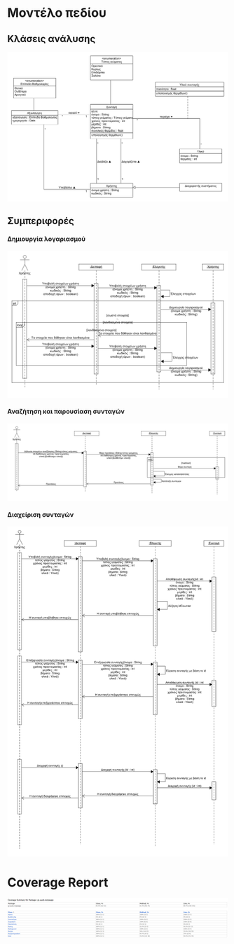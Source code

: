 # Μοντέλο πεδίου

## Κλάσεις ανάλυσης

![Κλάσεις Ανάλυσης](uml/requirements/domain_model_diagram.png)

## Συμπεριφορές

#### Δημιουργία λογαριασμού

![](uml/requirements/account_creation_sequence_diagram.png)

#### Αναζήτηση και παρουσίαση συνταγών

![](uml/requirements/search_sequence_diagram.png)

#### Διαχείριση συνταγών

![](uml/requirements/recipe_management_sequence_diagram.png)

# Coverage Report

![](app/coverage_reports/coverage_report.png)
